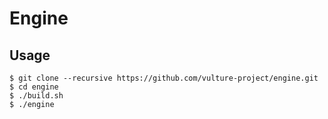# Engine

## Usage

```
$ git clone --recursive https://github.com/vulture-project/engine.git
$ cd engine
$ ./build.sh
$ ./engine 
```